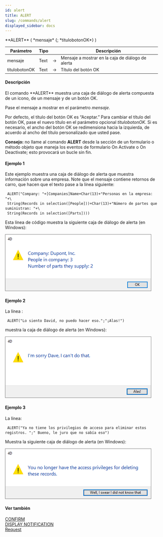 ```yaml
---
id: alert
title: ALERT
slug: /commands/alert
displayed_sidebar: docs
---
```


<!--REF #_command_.ALERT.Syntax-->**ALERT** ( *mensaje* {; *titulobotonOK*} )<!-- END REF-->
<!--REF #_command_.ALERT.Params-->
| Parámetro | Tipo |  | Descripción |
| --- | --- | --- | --- |
| mensaje | Text | &srarr; | Mensaje a mostrar en la caja de diálogo de alerta |
| titulobotonOK | Text | &srarr; | Título del botón OK |

<!-- END REF-->

#### Descripción 

<!--REF #_command_.ALERT.Summary-->El comando **ALERT** muestra una caja de diálogo de alerta compuesta de un icono, de un mensaje y de un botón OK.<!-- END REF-->

Pase el mensaje a mostrar en el parámetro *mensaje*.

Por defecto, el título del botón OK es “Aceptar.” Para cambiar el título del botón OK, pase el nuevo título en el parámetro opcional *titulobotonOK*. Si es necesario, el ancho del botón OK se redimensiona hacia la izquierda, de acuerdo al ancho del título personalizado que usted pase.

**Consejo:** no llame al comando **ALERT** desde la sección de un formulario o método objeto que maneja los eventos de formulario On Activate o On Deactivate; esto provocará un bucle sin fin.

#### Ejemplo 1 

Este ejemplo muestra una caja de diálogo de alerta que muestra información sobre una empresa. Note que el mensaje contiene retornos de carro, que hacen que el texto pase a la línea siguiente:

```4d
 ALERT("Company: "+[Companies]Name+Char(13)+"Personas en la empresa: "+\
 String(Records in selection([People]))+Char(13)+"Número de partes que suministran: "+\
 String(Records in selection([Parts])))
```

Esta línea de código muestra la siguiente caja de diálogo de alerta (en Windows):

![](../assets/en/commands/pict4224938.en.png)

#### Ejemplo 2 

La línea :

```4d
 ALERT("Lo siento David, no puedo hacer eso.";"¡Alas!")
```

muestra la caja de diálogo de alerta (en Windows):

![](../assets/en/commands/pict4224959.en.png)

#### Ejemplo 3 

La línea:

```4d
 ALERT("Ya no tiene los privilegios de acceso para eliminar estos registros. ";" Bueno, le juro que no sabía eso")
```

Muestra la siguiente caja de diálogo de alerta (en Windows):

![](../assets/en/commands/pict4224968.en.png)

#### Ver también 

[CONFIRM](confirm.md)  
[DISPLAY NOTIFICATION](display-notification.md)  
[Request](request.md)  